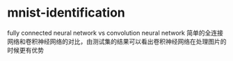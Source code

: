 # mnist-identification
fully connected neural network vs convolution neural network
简单的全连接网络和卷积神经网络的对比，由测试集的结果可以看出卷积神经网络在处理图片的时候更有优势
